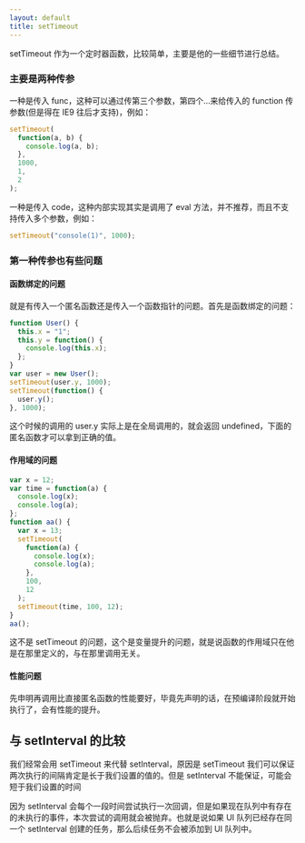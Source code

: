 ```yaml
---
layout: default
title: setTimeout
---
```


setTimeout 作为一个定时器函数，比较简单，主要是他的一些细节进行总结。

### 主要是两种传参

一种是传入 func，这种可以通过传第三个参数，第四个...来给传入的 function 传参数(但是得在 IE9 往后才支持)，例如：

```javascript
setTimeout(
  function(a, b) {
    console.log(a, b);
  },
  1000,
  1,
  2
);
```

一种是传入 code，这种内部实现其实是调用了 eval 方法，并不推荐，而且不支持传入多个参数，例如：

```javascript
setTimeout("console(1)", 1000);
```

### 第一种传参也有些问题

#### 函数绑定的问题

就是有传入一个匿名函数还是传入一个函数指针的问题。首先是函数绑定的问题：

```javascript
function User() {
  this.x = "1";
  this.y = function() {
    console.log(this.x);
  };
}
var user = new User();
setTimeout(user.y, 1000);
setTimeout(function() {
  user.y();
}, 1000);
```

这个时候的调用的 user.y 实际上是在全局调用的，就会返回 undefined，下面的匿名函数才可以拿到正确的值。

#### 作用域的问题

```javascript
var x = 12;
var time = function(a) {
  console.log(x);
  console.log(a);
};
function aa() {
  var x = 13;
  setTimeout(
    function(a) {
      console.log(x);
      console.log(a);
    },
    100,
    12
  );
  setTimeout(time, 100, 12);
}
aa();
```

这不是 setTimeout 的问题，这个是变量提升的问题，就是说函数的作用域只在他是在那里定义的，与在那里调用无关。

#### 性能问题

先申明再调用比直接匿名函数的性能要好，毕竟先声明的话，在预编译阶段就开始执行了，会有性能的提升。

## 与 setInterval 的比较

我们经常会用 setTimeout 来代替 setInterval，原因是 setTimeout 我们可以保证两次执行的间隔肯定是长于我们设置的值的。但是 setInterval 不能保证，可能会短于我们设置的时间

因为 setInterval 会每个一段时间尝试执行一次回调，但是如果现在队列中有存在的未执行的事件，本次尝试的调用就会被抛弃。也就是说如果 UI 队列已经存在同一个 setInterval 创建的任务，那么后续任务不会被添加到 UI 队列中。
